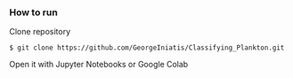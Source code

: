### How to run

Clone repository

`$ git clone https://github.com/GeorgeIniatis/Classifying_Plankton.git`

Open it with Jupyter Notebooks or Google Colab
